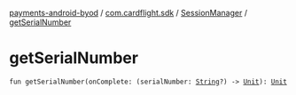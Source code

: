 [payments-android-byod](../../index.md) / [com.cardflight.sdk](../index.md) / [SessionManager](index.md) / [getSerialNumber](./get-serial-number.md)

# getSerialNumber

`fun getSerialNumber(onComplete: (serialNumber: `[`String`](https://kotlinlang.org/api/latest/jvm/stdlib/kotlin/-string/index.html)`?) -> `[`Unit`](https://kotlinlang.org/api/latest/jvm/stdlib/kotlin/-unit/index.html)`): `[`Unit`](https://kotlinlang.org/api/latest/jvm/stdlib/kotlin/-unit/index.html)
